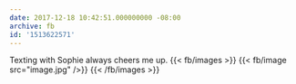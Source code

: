 ```yaml
---
date: 2017-12-18 10:42:51.000000000 -08:00
archive: fb
id: '1513622571'
---
```


Texting with Sophie always cheers me up.
{{< fb/images >}}
{{< fb/image src="image.jpg" />}}
{{< /fb/images >}}
